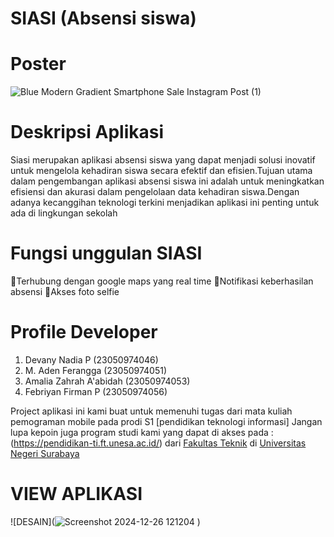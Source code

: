 # SIASI (Absensi siswa)

# Poster
![Blue Modern Gradient Smartphone Sale Instagram Post (1)](https://github.com/user-attachments/assets/dc8b5f00-bf81-47c4-be64-95c3451b9845)

# Deskripsi Aplikasi
Siasi merupakan aplikasi absensi siswa yang dapat menjadi solusi inovatif untuk mengelola kehadiran siswa secara efektif dan efisien.Tujuan utama dalam pengembangan aplikasi absensi siswa ini adalah untuk meningkatkan efisiensi dan akurasi dalam pengelolaan data kehadiran siswa.Dengan adanya kecanggihan teknologi terkini menjadikan aplikasi ini penting untuk ada di lingkungan sekolah

# Fungsi unggulan SIASI
🥇Terhubung dengan google maps yang real time
🥈Notifikasi keberhasilan absensi
🥉Akses foto selfie

# Profile Developer
1. Devany Nadia P (23050974046)
2. M. Aden Ferangga (23050974051)
3. Amalia Zahrah A'abidah (23050974053)
4. Febriyan Firman P (23050974056)

Project aplikasi ini kami buat untuk memenuhi tugas dari mata kuliah pemograman mobile pada prodi S1 [pendidikan teknologi informasi] 
Jangan lupa kepoin juga program studi kami yang dapat di akses pada :
(https://pendidikan-ti.ft.unesa.ac.id/) dari [Fakultas Teknik](https://ft.unesa.ac.id/) di [Universitas Negeri Surabaya](https://unesa.ac.id/)

# VIEW APLIKASI
![DESAIN](![Screenshot 2024-12-26 121204](https://github.com/user-attachments/assets/33e07052-4743-4382-8ada-39b41cf14b7b)
)

